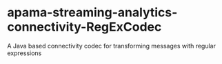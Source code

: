 # apama-streaming-analytics-connectivity-RegExCodec
A Java based connectivity codec for transforming messages with regular expressions
